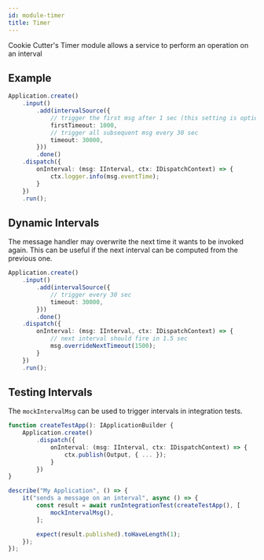 ```yaml
---
id: module-timer
title: Timer
---
```


Cookie Cutter's Timer module allows a service to perform an operation on an interval

## Example

```typescript
Application.create()
    .input()
        .add(intervalSource({
            // trigger the first msg after 1 sec (this setting is optional)
            firstTimeout: 1000,
            // trigger all subsequent msg every 30 sec
            timeout: 30000,
        }))
        .done()
    .dispatch({
        onInterval: (msg: IInterval, ctx: IDispatchContext) => {
            ctx.logger.info(msg.eventTime);
        }
    })
    .run();
```

## Dynamic Intervals

The message handler may overwrite the next time it wants to be invoked again. This can be useful if the next interval can be computed from the previous one.

```typescript
Application.create()
    .input()
        .add(intervalSource({
            // trigger every 30 sec
            timeout: 30000,
        }))
        .done()
    .dispatch({
        onInterval: (msg: IInterval, ctx: IDispatchContext) => {
            // next interval should fire in 1.5 sec
            msg.overrideNextTimeout(1500);
        }
    })
    .run();
```

## Testing Intervals

The `mockIntervalMsg` can be used to trigger intervals in integration tests.

```typescript
function createTestApp(): IApplicationBuilder {
    Application.create()
        .dispatch({
            onInterval: (msg: IInterval, ctx: IDispatchContext) => {
                ctx.publish(Output, { ... });
            }
        })
}

describe("My Application", () => {
    it("sends a message on an interval", async () => {
        const result = await runIntegrationTest(createTestApp(), [
            mockIntervalMsg(),
        ];

        expect(result.published).toHaveLength(1);
    });
});
```